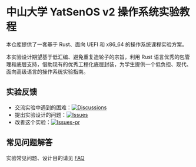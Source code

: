 # 中山大学 YatSenOS v2 操作系统实验教程

本仓库提供了一套基于 Rust、面向 UEFI 和 x86_64 的操作系统课程实验方案。

本实验设计期望基于低汇编、避免重复造轮子的宗旨，利用 Rust 语言优秀的包管理和底层支持，借助现有的优秀工程化底层封装，为学生提供一个低负担、现代、面向高级语言的操作系统实验指南。

## 实验反馈

- 交流实验中遇到的困难：[![Discussions](https://img.shields.io/github/discussions/YatSenOS/YatSenOS-Tutorial-Volume-2)](https://github.com/YatSenOS/YatSenOS-Tutorial-Volume-2/discussions)
- 提出实验设计的问题：[![Issues](https://img.shields.io/github/issues/YatSenOS/YatSenOS-Tutorial-Volume-2)](https://github.com/YatSenOS/YatSenOS-Tutorial-Volume-2/issues)
- 改善这个实验：[![Issues-pr](https://img.shields.io/github/issues-pr/YatSenOS/YatSenOS-Tutorial-Volume-2)](https://github.com/YatSenOS/YatSenOS-Tutorial-Volume-2/pulls)

## 常见问题解答

实验常见问题、设计目的请见 [FAQ](https://ysos.gzti.me/general/faq/)
